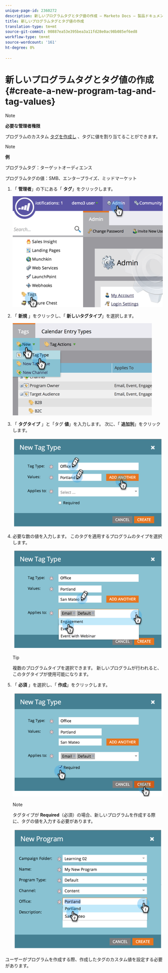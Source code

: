 ```yaml
---
unique-page-id: 2360272
description: 新しいプログラムタグとタグ値の作成 — Marketo Docs — 製品ドキュメント
title: 新しいプログラムタグとタグ値の作成
translation-type: tm+mt
source-git-commit: 00887ea53e395bea3a11fd28e0ac98b085ef6ed8
workflow-type: tm+mt
source-wordcount: '161'
ht-degree: 0%

---
```



# 新しいプログラムタグとタグ値の作成 {#create-a-new-program-tag-and-tag-values}

>[!NOTE]
>
>**必要な管理者権限**

プログラムのカスタム [タグを作成し](../../../product-docs/core-marketo-concepts/programs/working-with-programs/understanding-tags.md) 、タグに値を割り当てることができます。

>[!NOTE]
>
>**例**
>
>プログラムタグ：ターゲットオーディエンス
>
>プログラムタグの値：SMB、エンタープライズ、ミッドマーケット

1. 「 **管理者**」の下にある「 **タグ**」をクリックします。

   ![](assets/image2014-9-24-12-3a10-3a32.png)

1. 「 **新規** 」をクリックし、「 **新しいタグタイプ**」を選択します。

   ![](assets/image2014-9-24-12-3a12-3a43.png)

1. 「 **タグタイプ** 」と「タグ **値**」を入力します。 次に、「 **追加別**」をクリックします。

   ![](assets/image2014-9-24-12-3a16-3a55.png)

1. 必要な数の値を入力します。 このタグを適用するプログラムのタイプを選択します。

   ![](assets/image2014-9-24-12-3a17-3a29.png)

   >[!TIP]
   >
   >複数のプログラムタイプを選択できます。 新しいプログラムが行われると、このタグタイプが使用可能になります。

1. 「 **必須** 」を選択し、「 **作成**」をクリックします。

   ![](assets/image2014-9-24-12-3a18-3a33.png)

   >[!NOTE]
   >
   >タグタイプが **Required**（必須）の場合、新しいプログラムを作成する際に、タグの値を入力する必要があります。

   ![](assets/image2014-9-24-12-3a19-3a17.png)

ユーザーがプログラムを作成する際、作成したタグのカスタム値を設定する必要があります。